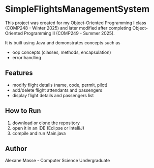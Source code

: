 # SimpleFlightsManagementSystem

This project was created for my Object-Oriented Programming I class (COMP248 - Winter 2025) and later modified after completing Object-Oriented Programming II (COMP249 - Summer 2025).

It is built using Java and demonstrates concepts such as
- oop concepts (classes, methods, encapsulation)
- error handling

## Features
- modify flight details (name, code, permit, pilot)
- add/delete flight attendants and passengers
- display flight details and passengers list

## How to Run
1. download or clone the repository
2. open it in an IDE (Eclipse or IntelliJ)
3. compile and run Main.java

## Author
Alexane Masse - Computer Science Undergraduate
